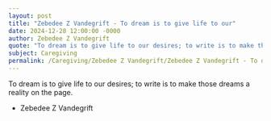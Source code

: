 ```yaml
---
layout: post
title: "Zebedee Z Vandegrift - To dream is to give life to our"
date: 2024-12-28 12:00:00 -0000
author: Zebedee Z Vandegrift
quote: "To dream is to give life to our desires; to write is to make those dreams a reality on the page."
subject: Caregiving
permalink: /Caregiving/Zebedee Z Vandegrift/Zebedee Z Vandegrift - To dream is to give life to our
---
```


To dream is to give life to our desires; to write is to make those dreams a reality on the page.

- Zebedee Z Vandegrift
